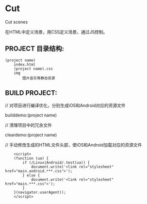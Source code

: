 Cut
===

Cut scenes

在HTML中定义场景，用CSS定义场景，通过JS控制。

PROJECT 目录结构:
-----------------
```
(project name)
    index.html
    (project name).css
    img
        图片音乐等静态资源
```


BUILD PROJECT:
--------------


// 对项目进行编译优化，分别生成iOS和Android对应的资源文件

builddemo:(project name)


// 清理项目中的冗余文件

cleardemo:(project name)


// 手动修改生成的HTML文件头部，使iOS和Android加载对应的资源文件
```
    <script>
    (function (ua) {
        if (/Linux|Android/.test(ua)) {
            document.write('<link rel="stylesheet" href="main.android.***.css">');
        } else {
            document.write('<link rel="stylesheet" href="main.***.css">');
        }
    }(navigator.userAgent));
    </script>
```
